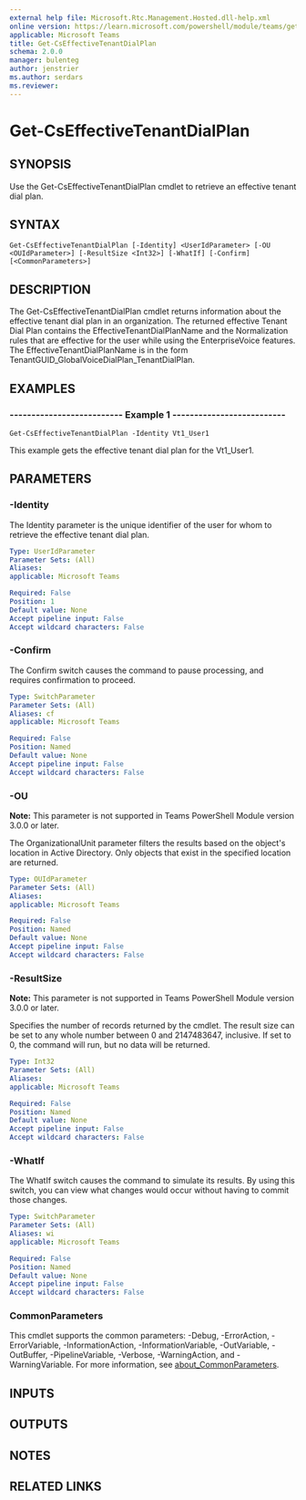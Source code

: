 ```yaml
---
external help file: Microsoft.Rtc.Management.Hosted.dll-help.xml
online version: https://learn.microsoft.com/powershell/module/teams/get-cseffectivetenantdialplan
applicable: Microsoft Teams
title: Get-CsEffectiveTenantDialPlan
schema: 2.0.0
manager: bulenteg
author: jenstrier
ms.author: serdars
ms.reviewer:
---
```


# Get-CsEffectiveTenantDialPlan

## SYNOPSIS
Use the Get-CsEffectiveTenantDialPlan cmdlet to retrieve an effective tenant dial plan.

## SYNTAX

```
Get-CsEffectiveTenantDialPlan [-Identity] <UserIdParameter> [-OU <OUIdParameter>] [-ResultSize <Int32>] [-WhatIf] [-Confirm] [<CommonParameters>]
```

## DESCRIPTION
The Get-CsEffectiveTenantDialPlan cmdlet returns information about the effective tenant dial plan in an organization.
The returned effective Tenant Dial Plan contains the EffectiveTenantDialPlanName and the Normalization rules that are effective for the user while using
the EnterpriseVoice features. The EffectiveTenantDialPlanName is in the form TenantGUID_GlobalVoiceDialPlan_TenantDialPlan.

## EXAMPLES

### -------------------------- Example 1 --------------------------
```
Get-CsEffectiveTenantDialPlan -Identity Vt1_User1
```

This example gets the effective tenant dial plan for the Vt1_User1.

## PARAMETERS

### -Identity
The Identity parameter is the unique identifier of the user for whom to retrieve the effective tenant dial plan.

```yaml
Type: UserIdParameter
Parameter Sets: (All)
Aliases:
applicable: Microsoft Teams

Required: False
Position: 1
Default value: None
Accept pipeline input: False
Accept wildcard characters: False
```

### -Confirm
The Confirm switch causes the command to pause processing, and requires confirmation to proceed.

```yaml
Type: SwitchParameter
Parameter Sets: (All)
Aliases: cf
applicable: Microsoft Teams

Required: False
Position: Named
Default value: None
Accept pipeline input: False
Accept wildcard characters: False
```

### -OU
**Note:** This parameter is not supported in Teams PowerShell Module version 3.0.0 or later.

The OrganizationalUnit parameter filters the results based on the object's location in Active Directory.
Only objects that exist in the specified location are returned.

```yaml
Type: OUIdParameter
Parameter Sets: (All)
Aliases:
applicable: Microsoft Teams

Required: False
Position: Named
Default value: None
Accept pipeline input: False
Accept wildcard characters: False
```

### -ResultSize
**Note:** This parameter is not supported in Teams PowerShell Module version 3.0.0 or later.

Specifies the number of records returned by the cmdlet.
The result size can be set to any whole number between 0 and 2147483647, inclusive.
If set to 0, the command will run, but no data will be returned.

```yaml
Type: Int32
Parameter Sets: (All)
Aliases:
applicable: Microsoft Teams

Required: False
Position: Named
Default value: None
Accept pipeline input: False
Accept wildcard characters: False
```

### -WhatIf
The WhatIf switch causes the command to simulate its results.
By using this switch, you can view what changes would occur without having to commit those changes.

```yaml
Type: SwitchParameter
Parameter Sets: (All)
Aliases: wi
applicable: Microsoft Teams

Required: False
Position: Named
Default value: None
Accept pipeline input: False
Accept wildcard characters: False
```

### CommonParameters
This cmdlet supports the common parameters: -Debug, -ErrorAction, -ErrorVariable, -InformationAction, -InformationVariable, -OutVariable, -OutBuffer, -PipelineVariable, -Verbose, -WarningAction, and -WarningVariable. For more information, see [about_CommonParameters](https://go.microsoft.com/fwlink/?LinkID=113216).

## INPUTS

## OUTPUTS

## NOTES

## RELATED LINKS
